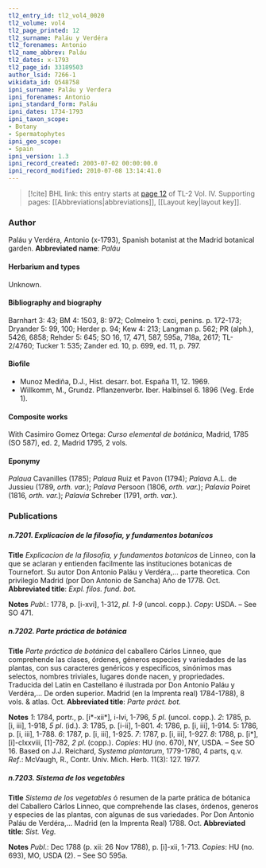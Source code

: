 ```yaml
---
tl2_entry_id: tl2_vol4_0020
tl2_volume: vol4
tl2_page_printed: 12
tl2_surname: Paláu y Verdéra
tl2_forenames: Antonio
tl2_name_abbrev: Paláu
tl2_dates: x-1793
tl2_page_id: 33189503
author_lsid: 7266-1
wikidata_id: Q548758
ipni_surname: Paláu y Verdera
ipni_forenames: Antonio
ipni_standard_form: Paláu
ipni_dates: 1734-1793
ipni_taxon_scope: 
- Botany
- Spermatophytes
ipni_geo_scope: 
- Spain
ipni_version: 1.3
ipni_record_created: 2003-07-02 00:00:00.0
ipni_record_modified: 2010-07-08 13:14:41.0
---
```



> [!cite] BHL link: this entry starts at [page 12](https://www.biodiversitylibrary.org/page/33189503) of TL-2 Vol. IV.
> Supporting pages: [[Abbreviations|abbreviations]], [[Layout key|layout key]].

### Author

Paláu y Verdéra, Antonio (x-1793), Spanish botanist at the Madrid botanical garden. 
**Abbreviated name**: *Paláu*

#### Herbarium and types

Unknown.

#### Bibliography and biography

Barnhart 3: 43; BM 4: 1503, 8: 972; Colmeiro 1: cxci, penins. p. 172-173; Dryander 5: 99, 100; Herder p. 94; Kew 4: 213; Langman p. 562; PR (alph.), 5426, 6858; Rehder 5: 645; SO 16, 17, 471, 587, 595a, 718a, 2617; TL-2/4760; Tucker 1: 535; Zander ed. 10, p. 699, ed. 11, p. 797.

#### Biofile

- Munoz Mediña, D.J., Hist. desarr. bot. España 11, 12. 1969.
- Willkomm, M., Grundz. Pflanzenverbr. Iber. Halbinsel 6. 1896 (Veg. Erde 1).

#### Composite works

With Casimiro Gomez Ortega: *Curso elemental de botánica*, Madrid, 1785 (SO 587), ed. 2, Madrid 1795, 2 vols.

#### Eponymy

*Palaua* Cavanilles (1785); *Palaua* Ruiz et Pavon (1794); *Palava* A.L. de Jussieu (1789, *orth. var.*); *Palava* Persoon (1806, *orth. var.*); *Palavia* Poiret (1816, *orth. var.*); *Palavia* Schreber (1791, *orth. var.*).

### Publications

##### n.7201. Explicacion de la filosofia, y fundamentos botanicos

**Title**
*Explicacion de la filosofia, y fundamentos botanicos* de Linneo, con la que se aclaran y entienden facilmente las instituciones botanicas de Tournefort. Su autor Don Antonio Paláu y Verdéra,... parte theoretica. Con privilegio Madrid (por Don Antonio de Sancha) Año de 1778. Oct.
**Abbreviated title**: *Expl. filos. fund. bot.*

**Notes**
*Publ*.: 1778, p. \[i-xvi\], 1-312, *pl. 1-9* (uncol. copp.). *Copy*: USDA. – See SO 471.

##### n.7202. Parte práctica de botánica

**Title**
*Parte práctica de botánica* del caballero Cárlos Linneo, que comprehende las clases, órdenes, géneros especies y variedades de las plantas, con sus caracteres genéricos y especificos, sinónimos mas selectos, nombres triviales, lugares donde nacen, y propriedades. Traducida del Latin en Castellano é ilustrada por Don Antonio Paláu y Verdéra,... De orden superior. Madrid (en la Imprenta real) 1784-1788), 8 vols. & atlas. Oct.
**Abbreviated title**: *Parte práct. bot.*

**Notes**
*1*: 1784, portr., p. \[i\*-xii\*\], i-lvi, 1-796, *5 pl*. (uncol. copp.).
*2*: 1785, p. \[i, iii\], 1-918, *5 pl*. (id.).
*3*: 1785, p. \[i-ii\], 1-801.
*4*: 1786, p. \[i, iii\], 1-914.
5: 1786, p. \[i, iii\], 1-788.
*6*: 1787, p. \[i, iii\], 1-925.
*7*: 1787, p. \[i, iii\], 1-927.
*8*: 1788, p. \[i\*\], \[i\]-clxxviii, \[1\]-782, *2 pl*. (copp.).
*Copies*: HU (no. 670), NY, USDA. – See SO 16. Based on J.J. Reichard, *Systema plantarum*, 1779-1780, 4 parts, q.v.
*Ref*.: McVaugh, R., Contr. Univ. Mich. Herb. 11(3): 127. 1977.

##### n.7203. Sistema de los vegetables

**Title**
*Sistema de los vegetables* ó resumen de la parte prática de bótanica del Caballero Cárlos Linneo, que comprehende las clases, órdenos, generos y especies de las plantas, con algunas de sus variedades. Por Don Antonio Paláu de Verdéra,... Madrid (en la Imprenta Real) 1788. Oct.
**Abbreviated title**: *Sist. Veg.*

**Notes**
*Publ*.: Dec 1788 (p. xii: 26 Nov 1788), p. \[i\]-xii, 1-713. *Copies*: HU (no. 693), MO, USDA (2). – See SO 595a.

